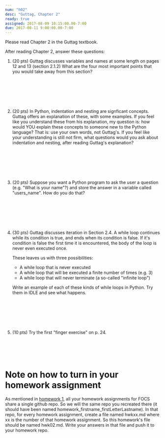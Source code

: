 ```yaml
---
num: "h02"
desc: "Guttag, Chapter 2"
ready: true
assigned: 2017-08-09 10:15:00.00-7:00
due: 2017-08-11 9:00:00.00-7:00
---
```


Please read Chapter 2 in the Guttag textbook.

After reading Chapter 2, answer these questions:

<ol>

<li markdown="1" style="margin-bottom:8em;">

(20 pts) Guttag discusses variables and names at some length on pages 12 and 13 (section 2.1.2)  What are the four most important points that you would take away from this section?

</li>


<li markdown="1" style="margin-bottom:8em;">

(20 pts) In Python, indentation and nesting are signficant concepts.  Guttag offers an explanation of these, with some examples.  If you feel like you understand these from his explanation, my question is: how would YOU explain these concepts to someone new to the Python language? That is: use your own words, not Guttag's.    If you feel like your understanding is still not firm, what questions would you ask about indentation and nesting, after reading Guttag's explanation?

</li>


<li markdown="1" style="margin-bottom:8em;" class="page-break-before">
(20 pts) Suppose you want a Python program to ask the user a question (e.g. "What is your name"?) and store the answer in a variable called "users_name".  How do you do that?


</li>


<li markdown="1" style="margin-bottom:8em;" >

(30 pts) Guttag discusses iteration in Section 2.4.   A while loop continues while its condition is true, and ends when its condition is false.   If it's condition is false the first time it is encountered, the body of the loop is never even executed once.

These leaves us with three possibilities:

* A while loop that is never executed
* A while loop that will be executed a finite number of times (e.g. 3)
* A while loop that will never terminate (a so-called "infinite loop")

Write an example of each of these kinds of while loops in Python.  Try them in IDLE and see what happens.

</li>


<li markdown="1" style="margin-bottom:8em;" >

(10 pts) Try the first "finger exercise" on p. 24.


</li>
</ol>


# Note on how to turn in your homework assignment 


As mentioned in [homework 1](/hwk/h01.md), all your homework assignments for FOCS share a single github repo. So we will the same repo you recreated there (it should have been named homework_firstname_firstLetterLastname). In that repo, for every homework assignment, create a file named hwkxx.md where xx is the number of that homework assignment. So this homework's file should be named hwk02.md. Write your answers in that file and push it to your homework repo.
